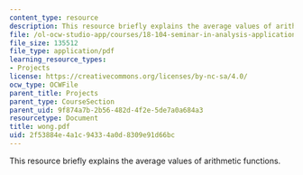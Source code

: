 ```yaml
---
content_type: resource
description: This resource briefly explains the average values of arithmetic functions.
file: /ol-ocw-studio-app/courses/18-104-seminar-in-analysis-applications-to-number-theory-fall-2006/2f53884e4a1c94334a0d8309e91d66bc_wong.pdf
file_size: 135512
file_type: application/pdf
learning_resource_types:
- Projects
license: https://creativecommons.org/licenses/by-nc-sa/4.0/
ocw_type: OCWFile
parent_title: Projects
parent_type: CourseSection
parent_uid: 9f874a7b-2b56-482d-4f2e-5de7a0a684a3
resourcetype: Document
title: wong.pdf
uid: 2f53884e-4a1c-9433-4a0d-8309e91d66bc
---
```

This resource briefly explains the average values of arithmetic functions.
